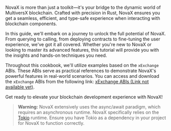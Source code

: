NovaX is more than just a toolkit—it's your bridge to the dynamic world of MultiversX blockchain. Crafted with precision in Rust, NovaX ensures you get a seamless, efficient, and type-safe experience when interacting with blockchain components.

In this guide, we'll embark on a journey to unlock the full potential of NovaX. From querying to calling, from deploying contracts to fine-tuning the user experience, we've got it all covered. Whether you're new to NovaX or looking to master its advanced features, this tutorial will provide you with the insights and hands-on techniques you need.

Throughout this cookbook, we'll utilize examples based on the `xExchange` ABIs. These ABIs serve as practical references to demonstrate NovaX's powerful features in real-world scenarios. You can access and download the `xExchange` ABIs from the following link: [xExchange ABIs (Link not available yet)](#).

Get ready to elevate your blockchain development experience with NovaX!

> **Warning:**
NovaX extensively uses the async/await paradigm, which requires an asynchronous runtime. NovaX specifically relies on the [Tokio](https://tokio.rs/) runtime. Ensure you have Tokio as a dependency in your project for NovaX to function correctly.